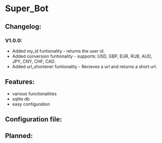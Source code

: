 # Super_Bot

## Changelog:
### V1.0.0:
  * Added my_id funtionality - returns the user id.
  * Added conversion funtionality - supports: USD, GBP, EUR, RUB, AUD, JPY, CNY, CHF, CAD.
  * Added url_shortener funtionality - Recieves a url and returns a short url.

## Features:
  * various functionalities
  * sqlite db
  * easy configuration

## Configuration file:

  
## Planned:

